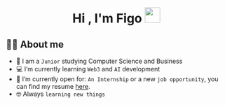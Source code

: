 <h1 align="center">Hi , I'm Figo <img src="https://media.giphy.com/media/hvRJCLFzcasrR4ia7z/giphy.gif" width="35"></h1>

## :sassy_man:  About me
- :school: I am a `Junior` studying Computer Science and Business
- :computer: I’m currently learning `Web3` and `AI` development
- :thinking: I’m currently open for: `An Internship` or a new `job opportunity`, you can find my resume [here](https://drive.google.com/file/d/14OKGY1GoSMHoT37pYsLbM9lkLI2MQDtH/view?usp=sharing).
- :nerd_face: Always `learning new things`
